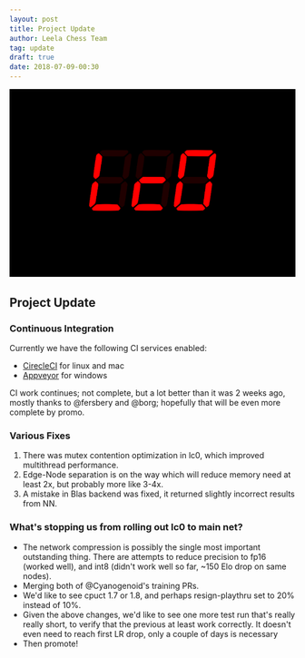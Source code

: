```yaml
---
layout: post
title: Project Update
author: Leela Chess Team
tag: update
draft: true
date: 2018-07-09-00:30
---
```

![logo](https://raw.githubusercontent.com/dkappe/dkappe.github.io/master/public/images/logo.png)

## Project Update

### Continuous Integration

Currently we have the following CI services enabled: 
- [CirecleCI](https://circleci.com/gh/LeelaChessZero/lc0) for linux and mac
- [Appveyor](https://ci.appveyor.com/project/LeelaChessZero/lc0) for windows

CI work continues; not complete, but a lot better than it was 2 weeks ago, mostly thanks to @fersbery and @borg; hopefully that will be even more complete by promo.

### Various Fixes

1. There was mutex contention optimization in lc0, which improved multithread performance.
2.  Edge-Node separation is on the way which will reduce memory need at least 2x, but probably more like 3-4x.
3. A mistake in Blas backend was fixed, it returned slightly incorrect results from NN.

### What's stopping us from rolling out lc0 to main net?

- The network compression is possibly the single most important outstanding
thing. There are attempts to reduce precision to fp16 (worked well), and int8
(didn't work well so far, ~150 Elo drop on same nodes).
- Merging both of @Cyanogenoid's training PRs.
- We'd like to see cpuct 1.7 or 1.8, and perhaps resign-playthru set to 20% instead of 10%.
- Given the above changes, we'd like to see one more
test run that's really really short, to verify that the previous at least work
correctly. It doesn't even need to reach first LR drop, only a couple of days
is necessary
- Then promote!
